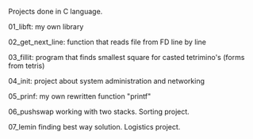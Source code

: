 Projects done in C language.

01_libft:         my own library

02_get_next_line: function that reads file from FD line by line

03_fillit:        program that finds smallest square for casted tetrimino's (forms from tetris)

04_init:          project about system administration and networking

05_prinf:         my own rewritten function "printf"

06_pushswap       working with two stacks. Sorting project.

07_lemin          finding best way solution. Logistics project.
